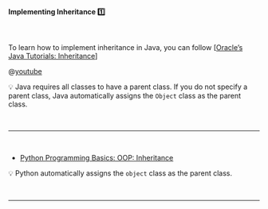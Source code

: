 <link rel="stylesheet" href="{{baseUrl}}/css/textbook.css">

<div class="website-content">

<div id="title">

#### Implementing Inheritance :one:

</div>

<div id="body">

<tabs> 
  <tab header="Java">

To learn how to implement inheritance in Java, you can follow [[Oracle’s Java Tutorials: Inheritance](https://docs.oracle.com/javase/tutorial/java/IandI/subclasses.html)]

<panel type="seamless" header=":tv: A very beginner-friendly video about implementing Java inheritance.">

@[youtube](9JpNY-XAseg)

</panel><p/>

:bulb: Java requires all classes to have a parent class. If you do not specify a parent class, Java automatically assigns the `Object` class as the parent class.

  <hr></tab>
  <tab header="Python">

* [Python Programming Basics: OOP: Inheritance](https://nus-te3201.github.io/website/programming/toc/oop.html#inheritance)

:bulb: Python automatically assigns the `object` class as the parent class.

  <hr></tab>
</tabs>


</div>

<div id="extras">
</div>

</div>
